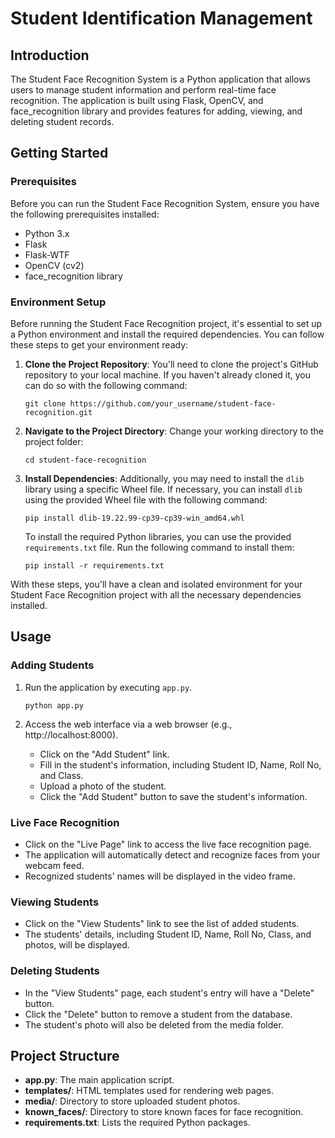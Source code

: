 # Student Identification Management

## Introduction
The Student Face Recognition System is a Python application that allows users to manage student information and perform real-time face recognition. The application is built using Flask, OpenCV, and face_recognition library and provides features for adding, viewing, and deleting student records.

## Getting Started

### Prerequisites
Before you can run the Student Face Recognition System, ensure you have the following prerequisites installed:

- Python 3.x
- Flask
- Flask-WTF
- OpenCV (cv2)
- face_recognition library


### Environment Setup

Before running the Student Face Recognition project, it's essential to set up a Python environment and install the required dependencies. You can follow these steps to get your environment ready:

1. **Clone the Project Repository**:
   You'll need to clone the project's GitHub repository to your local machine. If you haven't already cloned it, you can do so with the following command:
   ```
   git clone https://github.com/your_username/student-face-recognition.git
   ```

2. **Navigate to the Project Directory**:
   Change your working directory to the project folder:
   ```
   cd student-face-recognition
   ```

3. **Install Dependencies**:
   Additionally, you may need to install the `dlib` library using a specific Wheel file. If necessary, you can install `dlib` using the provided Wheel file with the following command:
   ```
   pip install dlib-19.22.99-cp39-cp39-win_amd64.whl
   ```
   To install the required Python libraries, you can use the provided `requirements.txt` file. Run the following command to install them:
   ```
   pip install -r requirements.txt
   ```

With these steps, you'll have a clean and isolated environment for your Student Face Recognition project with all the necessary dependencies installed.
## Usage

### Adding Students
1. Run the application by executing `app.py`.
   ```
   python app.py
   ```

2. Access the web interface via a web browser (e.g., http://localhost:8000).
   - Click on the "Add Student" link.
   - Fill in the student's information, including Student ID, Name, Roll No, and Class.
   - Upload a photo of the student.
   - Click the "Add Student" button to save the student's information.

### Live Face Recognition
- Click on the "Live Page" link to access the live face recognition page.
- The application will automatically detect and recognize faces from your webcam feed.
- Recognized students' names will be displayed in the video frame.

### Viewing Students
- Click on the "View Students" link to see the list of added students.
- The students' details, including Student ID, Name, Roll No, Class, and photos, will be displayed.

### Deleting Students
- In the "View Students" page, each student's entry will have a "Delete" button.
- Click the "Delete" button to remove a student from the database.
- The student's photo will also be deleted from the media folder.

## Project Structure
- **app.py**: The main application script.
- **templates/**: HTML templates used for rendering web pages.
- **media/**: Directory to store uploaded student photos.
- **known_faces/**: Directory to store known faces for face recognition.
- **requirements.txt**: Lists the required Python packages.
